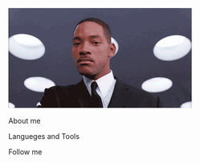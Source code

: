 ![Header](https://github.com/MaksimLisenkov/MaksimLisenkov/blob/main/assets/77b8476a.gif)

About me

Langueges and Tools

Follow me